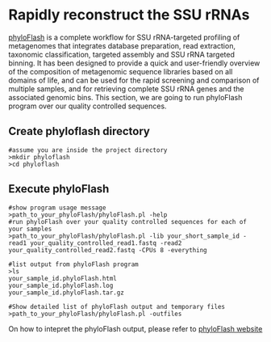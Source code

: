 # Rapidly reconstruct the SSU rRNAs
[phyloFlash](https://github.com/HRGV/phyloFlash) is a complete workflow for SSU rRNA-targeted profiling of metagenomes that integrates database preparation, read extraction, taxonomic classification, targeted assembly and SSU rRNA targeted binning. It has been designed to provide a quick and user-friendly overview of the composition of metagenomic sequence libraries based on all domains of life, and can be used for the rapid screening and comparison of multiple samples, and for retrieving complete SSU rRNA genes and the associated genomic bins. This section, we are going to run phyloFlash program over our quality controlled sequences.

## Create phyloflash directory
```
#assume you are inside the project directory
>mkdir phyloflash
>cd phyloflash
```
## Execute phyloFlash
```
#show program usage message
>path_to_your_phyloFlash/phyloFlash.pl -help
#run phyloFlash over your quality controlled sequences for each of your samples
>path_to_your_phyloFlash/phyloFlash.pl -lib your_short_sample_id -read1 your_quality_controlled_read1.fastq -read2 your_quality_controlled_read2.fastq -CPUs 8 -everything

#list output from phyloFlash program
>ls
your_sample_id.phyloFlash.html
your_sample_id.phyloFlash.log
your_sample_id.phyloFlash.tar.gz

#Show detailed list of phyloFlash output and temporary files
>path_to_your_phyloFlash/phyloFlash.pl -outfiles
```
On how to intepret the phyloFlash output, please refer to [phyloFlash website](https://github.com/HRGV/phyloFlash)
